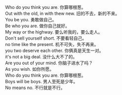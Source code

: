 Who do you think you are.   你算哪根葱。 <br/>
Out with the old, in with thew new.  旧的不去，新的不来。<br/>
You be you.  勇敢做自己。<br/>
Be who you are. 做你自己就好。<br/>
My way or the highway. 要么听我的，要么走人。<br/>
Don't sell yourself short. 不要看轻自己。 <br/>
no time like the present. 机不可失，失不再来。 <br/>
you two deserve each other. 你俩真是天生一对。<br/>
it's not a big deal. 没什么大不了的。<br/>
Are you out of your mind. 你脑子进水了吗？<br/>
As you wish. 如你所愿。 <br/>
Who do you think you are. 你算哪根葱。 <br/>
Boys will be boys. 男人至死是少年。 <br/>
No means no. 不行就是不行。 <br/>
